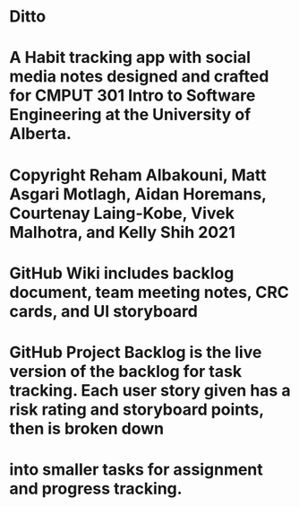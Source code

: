 # Ditto
#
# A Habit tracking app with social media notes designed and crafted for CMPUT 301 Intro to Software Engineering at the University of Alberta. 
# Copyright Reham Albakouni, Matt Asgari Motlagh, Aidan Horemans, Courtenay Laing-Kobe, Vivek Malhotra, and Kelly Shih 2021
#
# GitHub Wiki includes backlog document, team meeting notes, CRC cards, and UI storyboard
#
# GitHub Project Backlog is the live version of the backlog for task tracking. Each user story given has a risk rating and storyboard points, then is broken down
# into smaller tasks for assignment and progress tracking.
